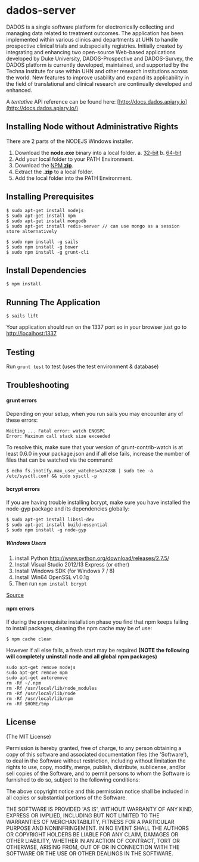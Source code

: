 dados-server
============
DADOS is a single software platform for electronically collecting and managing data related to treatment outcomes. The application has been implemented within various clinics and departments at UHN to handle prospective clinical trials and subspecialty registries. Initially created by integrating and enhancing two open-source Web-based applications developed by Duke University, DADOS-Prospective and DADOS-Survey, the DADOS platform is currently developed, maintained, and supported by the Techna Institute for use within UHN and other research institutions across the world. New features to improve usability and expand its applicability in the field of translational and clinical research are continually developed and enhanced.

A *tentative* API reference can be found here:
[http://docs.dados.apiary.io](http://docs.dados.apiary.io/)

## Installing Node without Administrative Rights

There are 2 parts of the NODEJS Windows installer. 

1. Download the **node.exe** binary into a local folder.
  a. [32-bit](http://nodejs.org/dist/latest)
  b. [64-bit](http://nodejs.org/dist/latest/x64)
2. Add your local folder to your PATH Environment. 
3. Download the [NPM **zip**](http://nodejs.org/dist/npm/).
4. Extract the **.zip** to a local folder.
5. Add the local folder into the PATH Environment.

## Installing Prerequisites
```
$ sudo apt-get install nodejs
$ sudo apt-get install npm
$ sudo apt-get install mongodb
$ sudo apt-get install redis-server // can use mongo as a session store alternatively

$ sudo npm install -g sails
$ sudo npm install -g bower
$ sudo npm install -g grunt-cli
```

## Install Dependencies
```
$ npm install
```

## Running The Application
```
$ sails lift
```
Your application should run on the 1337 port so in your browser just go to [http://localhost:1337](http://localhost:1337)

## Testing
Run ```grunt test``` to test (uses the test environment & database)

## Troubleshooting

#### grunt errors
Depending on your setup, when you run sails you may encounter any of these errors:
```
Waiting ... Fatal error: watch ENOSPC
Error: Maximum call stack size exceeded
```
To resolve this, make sure that your version of grunt-contrib-watch is at least 0.6.0 in your package.json
and if all else fails, increase the number of files that can be watched via the command:
```
$ echo fs.inotify.max_user_watches=524288 | sudo tee -a /etc/sysctl.conf && sudo sysctl -p
```

#### bcrypt errors
If you are having trouble installing bcrypt, make sure you have installed the node-gyp package and its dependencies globally:
```
$ sudo apt-get install libssl-dev
$ sudo apt-get install build-essential
$ sudo npm install -g node-gyp
```

##### Windows Users
1. install Python http://www.python.org/download/releases/2.7.5/
2. Install Visual Studio 2012/13 Express (or other)
3. Install Windows SDK (for Windows 7 / 8)
4. Install Win64 OpenSSL v1.0.1g
5. Then run `npm install bcrypt`

[Source](http://stackoverflow.com/questions/14573488/error-compiling-bcrypt-node-js)

#### npm errors
If during the prerequisite installation phase you find that npm keeps failing to install packages, cleaning the npm cache may be of use:
```
$ npm cache clean
```
However if all else fails, a fresh start may be required **(NOTE the following will completely uninstall node and all global npm packages)**
```
sudo apt-get remove nodejs
sudo apt-get remove npm
sudo apt-get autoremove
rm -Rf ~/.npm
rm -Rf /usr/local/lib/node_modules
rm -Rf /usr/local/lib/node
rm -Rf /usr/local/lib/npm
rm -Rf $HOME/tmp
```
## License ##
(The MIT License)

Permission is hereby granted, free of charge, to any person obtaining
a copy of this software and associated documentation files (the
'Software'), to deal in the Software without restriction, including
without limitation the rights to use, copy, modify, merge, publish,
distribute, sublicense, and/or sell copies of the Software, and to
permit persons to whom the Software is furnished to do so, subject to
the following conditions:

The above copyright notice and this permission notice shall be
included in all copies or substantial portions of the Software.

THE SOFTWARE IS PROVIDED 'AS IS', WITHOUT WARRANTY OF ANY KIND,
EXPRESS OR IMPLIED, INCLUDING BUT NOT LIMITED TO THE WARRANTIES OF
MERCHANTABILITY, FITNESS FOR A PARTICULAR PURPOSE AND NONINFRINGEMENT.
IN NO EVENT SHALL THE AUTHORS OR COPYRIGHT HOLDERS BE LIABLE FOR ANY
CLAIM, DAMAGES OR OTHER LIABILITY, WHETHER IN AN ACTION OF CONTRACT,
TORT OR OTHERWISE, ARISING FROM, OUT OF OR IN CONNECTION WITH THE
SOFTWARE OR THE USE OR OTHER DEALINGS IN THE SOFTWARE.
